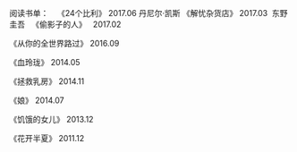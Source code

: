 阅读书单：
  
  《24个比利》  2017.06  丹尼尔·凯斯 
  《解忧杂货店》  2017.03  东野圭吾
  
  《偷影子的人》   2017.02  

  《从你的全世界路过》  2016.09
  
  《血玲珑》  2014.05
  
  《拯救乳房》  2014.11
  
  《娘》  2014.07
  
  《饥饿的女儿》 2013.12
  
  《花开半夏》  2011.12
